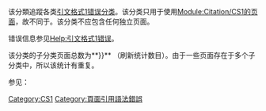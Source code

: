 该分類追蹤各类[引文格式1错误分类](https://zh.wikipedia.org/wiki/WP:CS1 "wikilink")。该分类只用于使用[Module:Citation/CS1的页面](https://zh.wikipedia.org/wiki/Module:Citation/CS1 "wikilink")，故不同于。该分类不应包含任何独立页面。

错误信息参见[Help:引文格式1错误](https://zh.wikipedia.org/wiki/Help:引文格式1错误 "wikilink")。

该分类的子分类页面总数为**}}** （刷新统计数目）。由于一些页面存在于多个子分类中，所以该统计有重复。

参见：

[Category:CS1](https://zh.wikipedia.org/wiki/Category:CS1 "wikilink") [Category:頁面引用語法錯誤](https://zh.wikipedia.org/wiki/Category:頁面引用語法錯誤 "wikilink")